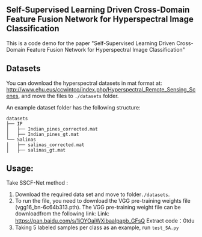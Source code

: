 ## Self-Supervised Learning Driven Cross-Domain Feature Fusion Network for Hyperspectral Image Classification
This is a code demo for the paper "Self-Supervised Learning Driven Cross-Domain Feature Fusion Network for Hyperspectral Image Classification" 

## Datasets
You can download the hyperspectral datasets in mat format at: http://www.ehu.eus/ccwintco/index.php/Hyperspectral_Remote_Sensing_Scenes, and move the files to `./datasets` folder.

An example dataset folder has the following structure:
```
datasets
├── IP
│   ├── Indian_pines_corrected.mat
│   ├── Indian_pines_gt.mat
└── Salinas
│   ├── salinas_corrected.mat
│   ├── salinas_gt.mat

```
## Usage:
Take SSCF-Net method : 
1. Download the required data set and move to folder`./datasets`.
2. To run the file, you need to download the VGG pre-training weights file (vgg16_bn-6c64b313.pth).
   The VGG pre-training weight file can be downloadfrom the following link:
   Link: https://pan.baidu.com/s/1iOYOaiWXibaaIpapb_GFsQ
   Extract code：0tdu
3. Taking 5 labeled samples per class as an example, run `test_SA.py`
